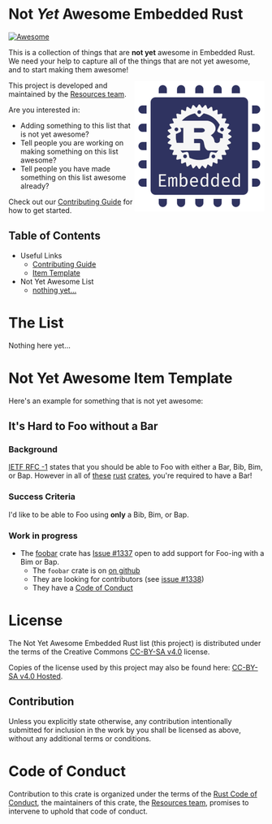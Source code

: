 # Not *Yet* Awesome Embedded Rust


[![Awesome](https://awesome.re/badge.svg)](https://awesome.re)

This is a collection of things that are **not yet** awesome in Embedded Rust. We need your help to capture all of the things that are not yet awesome, and to start making them awesome!

[<img src="ewg-logo-blue-white-on-transparent-256x256.png" align="right" width="256">](https://github.com/rust-embedded/wg)

This project is developed and maintained by the [Resources team][team].

Are you interested in:

* Adding something to this list that is not yet awesome?
* Tell people you are working on making something on this list awesome?
* Tell people you have made something on this list awesome already?

Check out our [Contributing Guide] for how to get started.

[Contributing Guide]: CONTRIBUTING.md

## Table of Contents

* Useful Links
    * [Contributing Guide]
    * [Item Template](https://github.com/rust-embedded/not-yet-awesome-embedded-rust#not-yet-awesome-item-template)
* Not Yet Awesome List
    * [nothing yet...](#)

# The List

Nothing here yet...

# Not Yet Awesome Item Template

Here's an example for something that is not yet awesome:

## It's Hard to Foo without a Bar

### Background

[IETF RFC -1](#) states that you should be able to Foo with either a Bar, Bib, Bim, or Bap. However in all of [these](#) [rust](#) [crates](#), you're required to have a Bar!

### Success Criteria

I'd like to be able to Foo using **only** a Bib, Bim, or Bap.

### Work in progress

* The [foobar](https://crates.io/crates/foobar) crate has [Issue #1337](#) open to add support for Foo-ing with a Bim or Bap.
    * The `foobar` crate is on [on github](#)
    * They are looking for contributors (see [issue #1338](#))
    * They have a [Code of Conduct](CODE_OF_CONDUCT.md)

# License

The Not Yet Awesome Embedded Rust list (this project) is distributed under the terms of the Creative Commons [CC-BY-SA v4.0] license.

Copies of the license used by this project may also be found here: [CC-BY-SA v4.0 Hosted].

[CC-BY-SA v4.0]: ./LICENSE-CC-BY-SA
[CC-BY-SA v4.0 Hosted]: https://creativecommons.org/licenses/by-sa/4.0/legalcode

## Contribution

Unless you explicitly state otherwise, any contribution intentionally submitted for inclusion in the work by you shall be licensed as above, without any additional terms or conditions.

# Code of Conduct

Contribution to this crate is organized under the terms of the [Rust Code of
Conduct][CoC], the maintainers of this crate, the [Resources team][team], promises
to intervene to uphold that code of conduct.

[CoC]: CODE_OF_CONDUCT.md
[team]: https://github.com/rust-embedded/wg#the-resources-team
